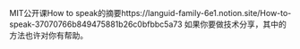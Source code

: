 MIT公开课How to speak的摘要https://languid-family-6e1.notion.site/How-to-speak-37070766b849475881b26c0bfbbc5a73
如果你要做技术分享，其中的方法也许对你有帮助。